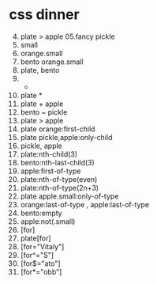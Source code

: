 # css dinner
04. plate > apple
05.fancy pickle
06. small
07. orange.small
08. bento orange.small
09. plate, bento
10. *
11. plate *
12. plate + apple
13. bento ~ pickle
14. plate > apple
15. plate orange:first-child
16. plate pickle,apple:only-child
17. pickle, apple
18. plate:nth-child(3)
19. bento:nth-last-child(3)
20. apple:first-of-type
21. plate:nth-of-type(even)
22. plate:nth-of-type(2n+3)
23. plate apple.small:only-of-type
24. orange:last-of-type , apple:last-of-type
25. bento:empty
26. apple:not(.small)
27. [for]
28. plate[for]
29. [for="Vitaly"]
30. [for^="S"]
31. [for$="ato"]
32. [for*="obb"]
